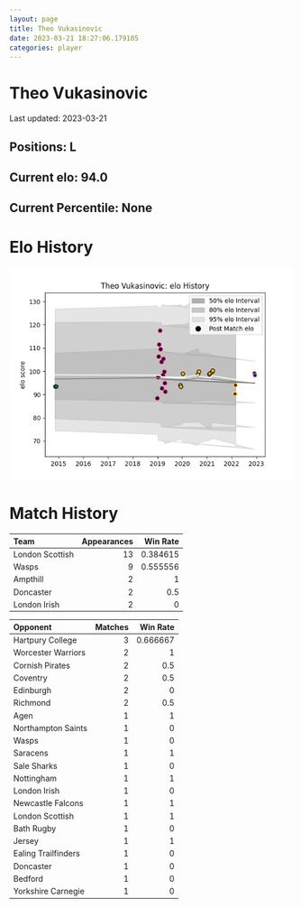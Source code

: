 ```yaml
---  
layout: page  
title: Theo Vukasinovic  
date: 2023-03-21 18:27:06.179105  
categories: player  
---
```

# Theo Vukasinovic


Last updated: 2023-03-21
## Positions: L

## Current elo: 94.0

## Current Percentile: None

# Elo History


![elo history](history_TheoVukasinovic.png)
# Match History


| Team            |   Appearances |   Win Rate |
|:----------------|--------------:|-----------:|
| London Scottish |            13 |   0.384615 |
| Wasps           |             9 |   0.555556 |
| Ampthill        |             2 |   1        |
| Doncaster       |             2 |   0.5      |
| London Irish    |             2 |   0        |

| Opponent            |   Matches |   Win Rate |
|:--------------------|----------:|-----------:|
| Hartpury College    |         3 |   0.666667 |
| Worcester Warriors  |         2 |   1        |
| Cornish Pirates     |         2 |   0.5      |
| Coventry            |         2 |   0.5      |
| Edinburgh           |         2 |   0        |
| Richmond            |         2 |   0.5      |
| Agen                |         1 |   1        |
| Northampton Saints  |         1 |   0        |
| Wasps               |         1 |   0        |
| Saracens            |         1 |   1        |
| Sale Sharks         |         1 |   0        |
| Nottingham          |         1 |   1        |
| London Irish        |         1 |   0        |
| Newcastle Falcons   |         1 |   1        |
| London Scottish     |         1 |   1        |
| Bath Rugby          |         1 |   0        |
| Jersey              |         1 |   1        |
| Ealing Trailfinders |         1 |   0        |
| Doncaster           |         1 |   0        |
| Bedford             |         1 |   0        |
| Yorkshire Carnegie  |         1 |   0        |